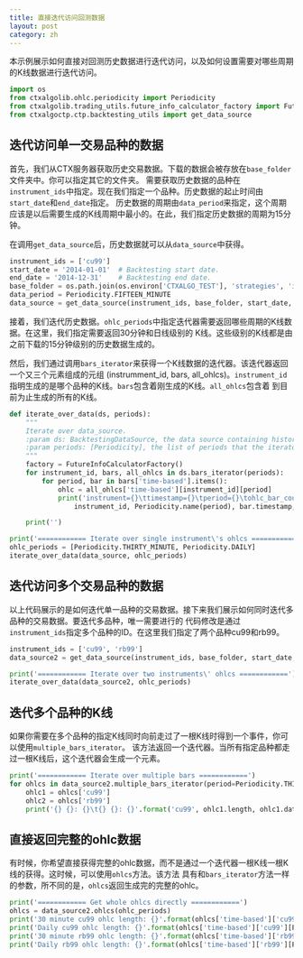 ```yaml
---
title: 直接迭代访问回测数据
layout: post
category: zh
---
```


本示例展示如何直接对回测历史数据进行迭代访问，以及如何设置需要对哪些周期的K线数据进行迭代访问。


```python
import os
from ctxalgolib.ohlc.periodicity import Periodicity
from ctxalgolib.trading_utils.future_info_calculator_factory import FutureInfoCalculatorFactory
from ctxalgoctp.ctp.backtesting_utils import get_data_source

```

## 迭代访问单一交易品种的数据

首先，我们从CTX服务器获取历史交易数据。下载的数据会被存放在`base_folder`文件夹中。你可以指定其它的文件夹。
需要获取历史数据的品种在`instrument_ids`中指定。现在我们指定一个品种。历史数据的起止时间由`start_date`和`end_date`指定。
历史数据的周期由`data_period`来指定，这个周期应该是以后需要生成的K线周期中最小的。在此，我们指定历史数据的周期为15分钟。

在调用`get_data_source`后，历史数据就可以从`data_source`中获得。


```python
instrument_ids = ['cu99']
start_date = '2014-01-01'  # Backtesting start date.
end_date = '2014-12-31'    # Backtesting end date.
base_folder = os.path.join(os.environ['CTXALGO_TEST'], 'strategies', 'iterating_data_source')
data_period = Periodicity.FIFTEEN_MINUTE
data_source = get_data_source(instrument_ids, base_folder, start_date, end_date, data_period)
```

接着，我们迭代历史数据。`ohlc_periods`中指定迭代器需要返回哪些周期的K线数据。在这里，我们指定需要返回30分钟和日线级别的
K线。这些级别的K线都是由之前下载的15分钟级别的历史数据生成的。

然后，我们通过调用`bars_iterator`来获得一个K线数据的迭代器。该迭代器返回一个又三个元素组成的元组
(instrumment_id, bars, all_ohlcs)。`instrument_id`指明生成的是哪个品种的K线。`bars`包含着刚生成的K线。`all_ohlcs`包含着
到目前为止生成的所有的K线。


```python
def iterate_over_data(ds, periods):
    """
    Iterate over data_source.
    :param ds: BacktestingDataSource, the data source containing historical trading data.
    :param periods: [Periodicity], the list of periods that the iterator should generate ohlcs for.
    """
    factory = FutureInfoCalculatorFactory()
    for instrument_id, bars, all_ohlcs in ds.bars_iterator(periods):
        for period, bar in bars['time-based'].items():
            ohlc = all_ohlcs['time-based'][instrument_id][period]
            print('instrument={}\ttimestamp={}\tperiod={}\tohlc_bar_count={}'.format(
                instrument_id, Periodicity.name(period), bar.timestamp, ohlc.length))

    print('')

print('============ Iterate over single instrument\'s ohlcs ============')
ohlc_periods = [Periodicity.THIRTY_MINUTE, Periodicity.DAILY]
iterate_over_data(data_source, ohlc_periods)
```

## 迭代访问多个交易品种的数据

以上代码展示的是如何迭代单一品种的交易数据。接下来我们展示如何同时迭代多品种的交易数据。要迭代多品种，唯一需要进行的
代码修改是通过`instrument_ids`指定多个品种的ID。在这里我们指定了两个品种cu99和rb99。


```python
instrument_ids = ['cu99', 'rb99']
data_source2 = get_data_source(instrument_ids, base_folder, start_date, end_date, data_period)

print('============ Iterate over two instruments\' ohlcs ============')
iterate_over_data(data_source2, ohlc_periods)
```

## 迭代多个品种的K线

如果你需要在多个品种的指定K线同时向前走过了一根K线时得到一个事件，你可以使用`multiple_bars_iterator`。
该方法返回一个迭代器。当所有指定品种都走过一根K线后，这个迭代器会生成一个元素。


```python
print('============ Iterate over multiple bars ============')
for ohlcs in data_source2.multiple_bars_iterator(period=Periodicity.THIRTY_MINUTE, instrument_ids=['cu99', 'rb99']):
    ohlc1 = ohlcs['cu99']
    ohlc2 = ohlcs['rb99']
    print('{} {}: {}\t{} {}: {}'.format('cu99', ohlc1.length, ohlc1.dates[-1], 'rb99', ohlc2.length, ohlc2.dates[-1]))

```

## 直接返回完整的ohlc数据

有时候，你希望直接获得完整的ohlc数据，而不是通过一个迭代器一根K线一根K线的获得。这时候，可以使用`ohlcs`方法。该方法
具有和`bars_iterator`方法一样的参数，所不同的是，`ohlcs`返回生成完的完整的ohlc。


```python
print('============ Get whole ohlcs directly ============')
ohlcs = data_source2.ohlcs(ohlc_periods)
print('30 minute cu99 ohlc length: {}'.format(ohlcs['time-based']['cu99'][Periodicity.THIRTY_MINUTE].length))
print('Daily cu99 ohlc length: {}'.format(ohlcs['time-based']['cu99'][Periodicity.DAILY].length))
print('30 minute rb99 ohlc length: {}'.format(ohlcs['time-based']['rb99'][Periodicity.THIRTY_MINUTE].length))
print('Daily rb99 ohlc length: {}'.format(ohlcs['time-based']['rb99'][Periodicity.DAILY].length))


```
